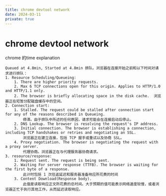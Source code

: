 ```yaml
---
title: chrome devtool network
date: 2024-03-11
private: true
---
```

# chrome devtool network
chrome 的time explanation

    Queued at 4.8min, Started at 4.8min 排队。浏览器在连接开始之前和以下时间对请求进行排队：
    1. Resource Scheduling/Queueing:
        1. There are higher priority requests.
        2. Max 6 TCP connections open for this origin. Applies to HTTP/1.0 and HTTP/1.1 only.
        2. The browser is briefly allocating space in the disk cache.  浏览器正在短暂分配磁盘缓存中的空间。
    2. Connection start:
        1. Stalled. The request could be stalled after connection start for any of the reasons described in Queueing.
            停滞。由于排队中所述的任何原因，请求可能会在连接启动后停止。
        2. DNS Lookup. The browser is resolving the request's IP address.
        3. Initial connection. The browser is establishing a connection, including TCP handshakes or retries and negotiating an SSL.
            浏览器正在建立连接，包括 TCP 握手或重试以及协商 SSL。
        4. Proxy negotiation. The browser is negotiating the request with a proxy server.
            代理协商。浏览器正在与代理服务器协商请求。
    3. resource/response:
        1. Request sent. The request is being sent.
        2. Waiting For server response (TTFB). The browser is waiting for the first byte of a response. 
            此计时包括 1 次往返延迟和服务器准备响应所花费的时间
        3. Content Download(Response body). 
            此值是读取响应正文所花费的总时间。大于预期的值可能表示网络速度较慢，或者浏览器正忙于执行其他工作，从而延迟读取响应。